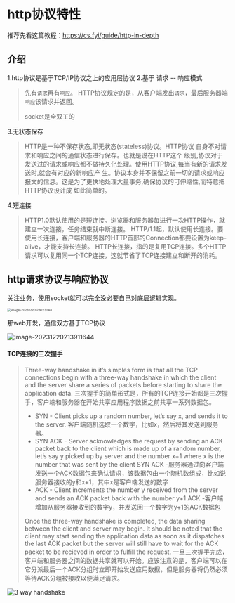 # http协议特性

推荐先看这篇教程：https://cs.fyi/guide/http-in-depth

## 介绍

1.http协议是基于TCP/IP协议之上的应用层协议
2.基于 请求 -- 响应模式

>   先有`请求`再有`响应`。
>   HTTP协议规定的是，从客户端发出`请求`，最后服务器端`响应`该请求并返回。
>
>   socket是全双工的

3.无状态保存

>   HTTP是一种不保存状态,即无状态(stateless)协议。HTTP协议 自身不对请求和响应之间的通信状态进行保存。也就是说在HTTP这个 级别,协议对于发送过的请求或响应都不做持久化处理。使用HTTP协议,每当有新的请求发送时,就会有对应的新响应产 生。协议本身并不保留之前一切的请求或响应报文的信息。这是为了更快地处理大量事务,确保协议的可伸缩性,而特意把HTTP协议设计成 如此简单的。

4.短连接

>   HTTP1.0默认使用的是短连接。浏览器和服务器每进行一次HTTP操作，就建立一次连接，任务结束就中断连接。
>   HTTP/1.1起，默认使用长连接。要使用长连接，客户端和服务器的HTTP首部的Connection都要设置为keep-alive，才能支持长连接。
>   HTTP长连接，指的是复用TCP连接。多个HTTP请求可以复用同一个TCP连接，这就节省了TCP连接建立和断开的消耗。

## http请求协议与响应协议

关注业务，使用socket就可以完全没必要自己对底层逻辑实现。

<img src="https://product-1256871806.cos.ap-shanghai.myqcloud.com/imgs202312201730133.png" alt="image-20231220173023048" style="zoom:50%;" />

那web开发，通信双方基于TCP协议

![image-20231220213911644](https://product-1256871806.cos.ap-shanghai.myqcloud.com/imgs202312202139688.png)



#### TCP连接的三次握手

>   Three-way handshake in it’s simples form is that all the TCP connections begin with a three-way handshake in which the client and the server share a series of packets before starting to share the application data.
>   三次握手的简单形式是，所有的TCP连接开始都是三次握手，客户端和服务器在开始共享应用程序数据之前共享一系列数据包。
>
>   -   SYN - Client picks up a random number, let’s say x, and sends it to the server.
>       客户端随机选取一个数字，比如x，然后将其发送到服务器。
>   -   SYN ACK - Server acknowledges the request by sending an ACK packet back to the client which is made up of a random number, let’s say y picked up by server and the number x+1 where x is the number that was sent by the client
>       SYN ACK -服务器通过向客户端发送一个ACK数据包来确认请求，该数据包由一个随机数组成，比如说服务器接收的y和x+1，其中x是客户端发送的数字
>   -   ACK - Client increments the number y received from the server and sends an ACK packet back with the number y+1
>       ACK -客户端增加从服务器接收到的数字y，并发送回一个数字为y+1的ACK数据包
>
>   Once the three-way handshake is completed, the data sharing between the client and server may begin. It should be noted that the client may start sending the application data as soon as it dispatches the last ACK packet but the server will still have to wait for the ACK packet to be recieved in order to fulfill the request.
>   一旦三次握手完成，客户端和服务器之间的数据共享就可以开始。应该注意的是，客户端可以在它分派最后一个ACK分组时立即开始发送应用数据，但是服务器将仍然必须等待ACK分组被接收以便满足请求。

![3 way handshake](https://product-1256871806.cos.ap-shanghai.myqcloud.com/imgs202312202151667.png)





































